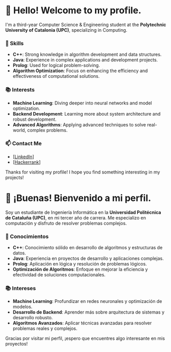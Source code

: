 <!-- ## Hi there 👋 -->
# 👋 Hello! Welcome to my profile.

I'm a third-year Computer Science & Engineering student at the **Polytechnic University of Catalonia (UPC)**, specializing in Computing.

### 🚀 Skills
- **C++**: Strong knowledge in algorithm development and data structures.
- **Java**: Experience in complex applications and development projects.
- **Prolog**: Used for logical problem-solving.
- **Algorithm Optimization**: Focus on enhancing the efficiency and effectiveness of computational solutions.
<!--
### 🔭 Current Projects
- **Optimization in Artificial Intelligence**: Exploring algorithms to solve complex AI problems.
- **Social Media Connection Tool**: Developing a tool that allows users to post automatically on social media from a web page.
-->
### 📚 Interests
- **Machine Learning**: Diving deeper into neural networks and model optimization.
- **Backend Development**: Learning more about system architecture and robust development.
- **Advanced Algorithms**: Applying advanced techniques to solve real-world, complex problems.

### 📫 Contact Me
<!-- - [Your Email] -->
- [[LinkedIn](https://www.linkedin.com/in/verenisse-famara-c%C3%A1ceres-p%C3%A9rez/)]
- [[Hackerrank](https://www.hackerrank.com/profile/verenisse)]

Thanks for visiting my profile! I hope you find something interesting in my projects!

# 👋 ¡Buenas! Bienvenido a mi perfil.

Soy un estudiante de Ingeniería Informática en la **Universidad Politécnica de Cataluña (UPC)**, en mi tercer año de carrera. Me especializo en computación y disfruto de resolver problemas complejos.

### 🚀 Conocimientos
- **C++**: Conocimiento sólido en desarrollo de algoritmos y estructuras de datos.
- **Java**: Experiencia en proyectos de desarrollo y aplicaciones complejas.
- **Prolog**: Aplicación en lógica y resolución de problemas lógicos.
- **Optimización de Algoritmos**: Enfoque en mejorar la eficiencia y efectividad de soluciones computacionales.
<!--
### 🔭 Proyectos Actuales
- **Optimización en Inteligencia Artificial**: Exploración de algoritmos para resolver problemas de IA complejos.
- **Herramienta de Conexión a Redes Sociales**: Desarrollo de una herramienta que permite a los usuarios realizar publicaciones automáticas en redes sociales desde una página web.
 -->
### 📚 Intereses
- **Machine Learning**: Profundizar en redes neuronales y optimización de modelos.
- **Desarrollo de Backend**: Aprender más sobre arquitectura de sistemas y desarrollo robusto.
- **Algoritmos Avanzados**: Aplicar técnicas avanzadas para resolver problemas reales y complejos.
<!-- 
### 📫 Contáctame
- [Tu Correo Electrónico]
- [LinkedIn] - [Tu URL de LinkedIn]
 -->
Gracias por visitar mi perfil, ¡espero que encuentres algo interesante en mis proyectos!


<!--
**vef-am/vef-am** is a ✨ _special_ ✨ repository because its `README.md` (this file) appears on your GitHub profile.

Here are some ideas to get you started:

- 🔭 I’m currently working on ...
- 🌱 I’m currently learning ...
- 👯 I’m looking to collaborate on ...
- 🤔 I’m looking for help with ...
- 💬 Ask me about ...
- 📫 How to reach me: ...
- 😄 Pronouns: ...
- ⚡ Fun fact: ...
-->
